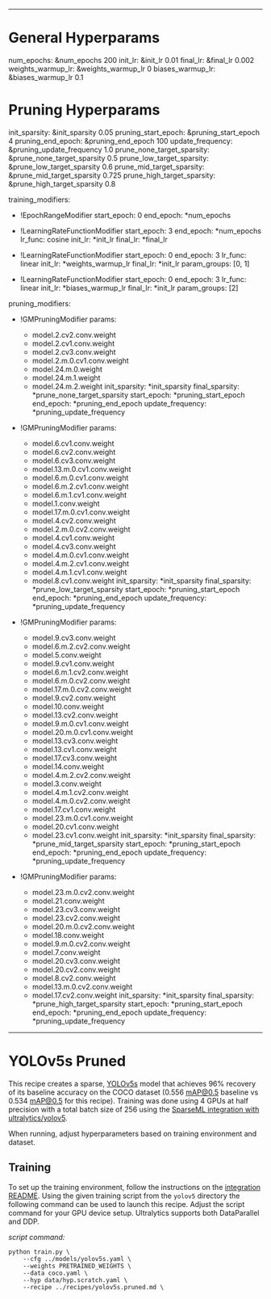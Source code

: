 <!--
Copyright (c) 2021 - present / Neuralmagic, Inc. All Rights Reserved.

Licensed under the Apache License, Version 2.0 (the "License");
you may not use this file except in compliance with the License.
You may obtain a copy of the License at

   http://www.apache.org/licenses/LICENSE-2.0

Unless required by applicable law or agreed to in writing,
software distributed under the License is distributed on an "AS IS" BASIS,
WITHOUT WARRANTIES OR CONDITIONS OF ANY KIND, either express or implied.
See the License for the specific language governing permissions and
limitations under the License.
-->

---
# General Hyperparams
num_epochs: &num_epochs 200
init_lr: &init_lr 0.01
final_lr: &final_lr 0.002
weights_warmup_lr: &weights_warmup_lr 0
biases_warmup_lr: &biases_warmup_lr 0.1

# Pruning Hyperparams
init_sparsity: &init_sparsity 0.05
pruning_start_epoch: &pruning_start_epoch 4
pruning_end_epoch: &pruning_end_epoch 100
update_frequency: &pruning_update_frequency 1.0
prune_none_target_sparsity: &prune_none_target_sparsity 0.5
prune_low_target_sparsity: &prune_low_target_sparsity 0.6
prune_mid_target_sparsity: &prune_mid_target_sparsity 0.725
prune_high_target_sparsity: &prune_high_target_sparsity 0.8

training_modifiers:
  - !EpochRangeModifier
    start_epoch: 0
    end_epoch: *num_epochs
    
  - !LearningRateFunctionModifier
    start_epoch: 3
    end_epoch: *num_epochs
    lr_func: cosine
    init_lr: *init_lr
    final_lr: *final_lr
    
  - !LearningRateFunctionModifier
    start_epoch: 0
    end_epoch: 3
    lr_func: linear
    init_lr: *weights_warmup_lr
    final_lr: *init_lr
    param_groups: [0, 1]
    
  - !LearningRateFunctionModifier
    start_epoch: 0
    end_epoch: 3
    lr_func: linear
    init_lr: *biases_warmup_lr
    final_lr: *init_lr
    param_groups: [2]
    
pruning_modifiers:
  - !GMPruningModifier
    params:
      - model.2.cv2.conv.weight
      - model.2.cv1.conv.weight
      - model.2.cv3.conv.weight
      - model.2.m.0.cv1.conv.weight
      - model.24.m.0.weight
      - model.24.m.1.weight
      - model.24.m.2.weight
    init_sparsity: *init_sparsity
    final_sparsity: *prune_none_target_sparsity
    start_epoch: *pruning_start_epoch
    end_epoch: *pruning_end_epoch
    update_frequency: *pruning_update_frequency
        
  - !GMPruningModifier
    params:
      - model.6.cv1.conv.weight
      - model.6.cv2.conv.weight
      - model.6.cv3.conv.weight
      - model.13.m.0.cv1.conv.weight
      - model.6.m.0.cv1.conv.weight
      - model.6.m.2.cv1.conv.weight
      - model.6.m.1.cv1.conv.weight
      - model.1.conv.weight
      - model.17.m.0.cv1.conv.weight
      - model.4.cv2.conv.weight
      - model.2.m.0.cv2.conv.weight
      - model.4.cv1.conv.weight
      - model.4.cv3.conv.weight
      - model.4.m.0.cv1.conv.weight
      - model.4.m.2.cv1.conv.weight
      - model.4.m.1.cv1.conv.weight
      - model.8.cv1.conv.weight
    init_sparsity: *init_sparsity
    final_sparsity: *prune_low_target_sparsity
    start_epoch: *pruning_start_epoch
    end_epoch: *pruning_end_epoch
    update_frequency: *pruning_update_frequency
        
  - !GMPruningModifier
    params:
      - model.9.cv3.conv.weight
      - model.6.m.2.cv2.conv.weight
      - model.5.conv.weight
      - model.9.cv1.conv.weight
      - model.6.m.1.cv2.conv.weight
      - model.6.m.0.cv2.conv.weight
      - model.17.m.0.cv2.conv.weight
      - model.9.cv2.conv.weight
      - model.10.conv.weight
      - model.13.cv2.conv.weight
      - model.9.m.0.cv1.conv.weight
      - model.20.m.0.cv1.conv.weight
      - model.13.cv3.conv.weight
      - model.13.cv1.conv.weight
      - model.17.cv3.conv.weight
      - model.14.conv.weight
      - model.4.m.2.cv2.conv.weight
      - model.3.conv.weight
      - model.4.m.1.cv2.conv.weight
      - model.4.m.0.cv2.conv.weight
      - model.17.cv1.conv.weight
      - model.23.m.0.cv1.conv.weight
      - model.20.cv1.conv.weight
      - model.23.cv1.conv.weight
    init_sparsity: *init_sparsity
    final_sparsity: *prune_mid_target_sparsity
    start_epoch: *pruning_start_epoch
    end_epoch: *pruning_end_epoch
    update_frequency: *pruning_update_frequency
        
  - !GMPruningModifier
    params:
      - model.23.m.0.cv2.conv.weight
      - model.21.conv.weight
      - model.23.cv3.conv.weight
      - model.23.cv2.conv.weight
      - model.20.m.0.cv2.conv.weight
      - model.18.conv.weight
      - model.9.m.0.cv2.conv.weight
      - model.7.conv.weight
      - model.20.cv3.conv.weight
      - model.20.cv2.conv.weight
      - model.8.cv2.conv.weight
      - model.13.m.0.cv2.conv.weight
      - model.17.cv2.conv.weight
    init_sparsity: *init_sparsity
    final_sparsity: *prune_high_target_sparsity
    start_epoch: *pruning_start_epoch
    end_epoch: *pruning_end_epoch
    update_frequency: *pruning_update_frequency
---

# YOLOv5s Pruned

This recipe creates a sparse, [YOLOv5s](https://github.com/ultralytics/yolov5) model that achieves 96% recovery of its baseline accuracy on the COCO dataset (0.556 mAP@0.5 baseline vs 0.534 mAP@0.5 for this recipe).
Training was done using 4 GPUs at half precision with a total batch size of 256 using the [SparseML integration with ultralytics/yolov5](https://github.com/neuralmagic/sparseml/tree/main/integrations/ultralytics-yolov5).

When running, adjust hyperparameters based on training environment and dataset.

## Training

To set up the training environment, follow the instructions on the [integration README](https://github.com/neuralmagic/sparseml/blob/main/integrations/ultralytics-yolov5/README.md).
Using the given training script from the `yolov5` directory the following command can be used to launch this recipe. 
Adjust the script command for your GPU device setup. 
Ultralytics supports both DataParallel and DDP.

*script command:*

```
python train.py \
    --cfg ../models/yolov5s.yaml \
    --weights PRETRAINED_WEIGHTS \
    --data coco.yaml \
    --hyp data/hyp.scratch.yaml \
    --recipe ../recipes/yolov5s.pruned.md \
```
